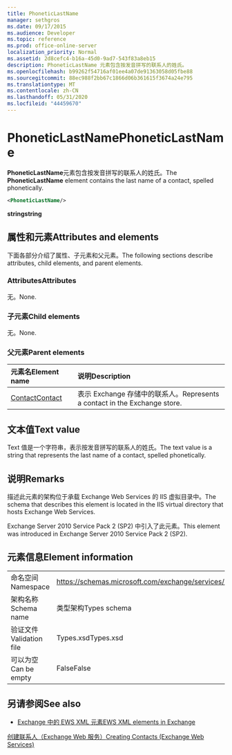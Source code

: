 ```yaml
---
title: PhoneticLastName
manager: sethgros
ms.date: 09/17/2015
ms.audience: Developer
ms.topic: reference
ms.prod: office-online-server
localization_priority: Normal
ms.assetid: 2d8cefc4-b16a-45d0-9ad7-543f83a8eb15
description: PhoneticLastName 元素包含按发音拼写的联系人的姓氏。
ms.openlocfilehash: b99262f54716af01ee4a07de91363058d05fbe88
ms.sourcegitcommit: 88ec988f2bb67c1866d06b361615f3674a24e795
ms.translationtype: MT
ms.contentlocale: zh-CN
ms.lasthandoff: 05/31/2020
ms.locfileid: "44459670"
---
```

# <a name="phoneticlastname"></a><span data-ttu-id="45273-103">PhoneticLastName</span><span class="sxs-lookup"><span data-stu-id="45273-103">PhoneticLastName</span></span>

<span data-ttu-id="45273-104">**PhoneticLastName**元素包含按发音拼写的联系人的姓氏。</span><span class="sxs-lookup"><span data-stu-id="45273-104">The **PhoneticLastName** element contains the last name of a contact, spelled phonetically.</span></span> 
  
```XML
<PhoneticLastName/>
```

 <span data-ttu-id="45273-105">**string**</span><span class="sxs-lookup"><span data-stu-id="45273-105">**string**</span></span>
## <a name="attributes-and-elements"></a><span data-ttu-id="45273-106">属性和元素</span><span class="sxs-lookup"><span data-stu-id="45273-106">Attributes and elements</span></span>

<span data-ttu-id="45273-107">下面各部分介绍了属性、子元素和父元素。</span><span class="sxs-lookup"><span data-stu-id="45273-107">The following sections describe attributes, child elements, and parent elements.</span></span>
  
### <a name="attributes"></a><span data-ttu-id="45273-108">Attributes</span><span class="sxs-lookup"><span data-stu-id="45273-108">Attributes</span></span>

<span data-ttu-id="45273-109">无。</span><span class="sxs-lookup"><span data-stu-id="45273-109">None.</span></span>
  
### <a name="child-elements"></a><span data-ttu-id="45273-110">子元素</span><span class="sxs-lookup"><span data-stu-id="45273-110">Child elements</span></span>

<span data-ttu-id="45273-111">无。</span><span class="sxs-lookup"><span data-stu-id="45273-111">None.</span></span>
  
### <a name="parent-elements"></a><span data-ttu-id="45273-112">父元素</span><span class="sxs-lookup"><span data-stu-id="45273-112">Parent elements</span></span>

|<span data-ttu-id="45273-113">**元素名**</span><span class="sxs-lookup"><span data-stu-id="45273-113">**Element name**</span></span>|<span data-ttu-id="45273-114">**说明**</span><span class="sxs-lookup"><span data-stu-id="45273-114">**Description**</span></span>|
|:-----|:-----|
|[<span data-ttu-id="45273-115">Contact</span><span class="sxs-lookup"><span data-stu-id="45273-115">Contact</span></span>](contact.md) <br/> |<span data-ttu-id="45273-116">表示 Exchange 存储中的联系人。</span><span class="sxs-lookup"><span data-stu-id="45273-116">Represents a contact in the Exchange store.</span></span>  <br/> |
   
## <a name="text-value"></a><span data-ttu-id="45273-117">文本值</span><span class="sxs-lookup"><span data-stu-id="45273-117">Text value</span></span>

<span data-ttu-id="45273-118">Text 值是一个字符串，表示按发音拼写的联系人的姓氏。</span><span class="sxs-lookup"><span data-stu-id="45273-118">The text value is a string that represents the last name of a contact, spelled phonetically.</span></span>
  
## <a name="remarks"></a><span data-ttu-id="45273-119">说明</span><span class="sxs-lookup"><span data-stu-id="45273-119">Remarks</span></span>

<span data-ttu-id="45273-120">描述此元素的架构位于承载 Exchange Web Services 的 IIS 虚拟目录中。</span><span class="sxs-lookup"><span data-stu-id="45273-120">The schema that describes this element is located in the IIS virtual directory that hosts Exchange Web Services.</span></span>
  
<span data-ttu-id="45273-121">Exchange Server 2010 Service Pack 2 (SP2) 中引入了此元素。</span><span class="sxs-lookup"><span data-stu-id="45273-121">This element was introduced in Exchange Server 2010 Service Pack 2 (SP2).</span></span>
  
## <a name="element-information"></a><span data-ttu-id="45273-122">元素信息</span><span class="sxs-lookup"><span data-stu-id="45273-122">Element information</span></span>

|||
|:-----|:-----|
|<span data-ttu-id="45273-123">命名空间</span><span class="sxs-lookup"><span data-stu-id="45273-123">Namespace</span></span>  <br/> |https://schemas.microsoft.com/exchange/services/2006/types  <br/> |
|<span data-ttu-id="45273-124">架构名称</span><span class="sxs-lookup"><span data-stu-id="45273-124">Schema name</span></span>  <br/> |<span data-ttu-id="45273-125">类型架构</span><span class="sxs-lookup"><span data-stu-id="45273-125">Types schema</span></span>  <br/> |
|<span data-ttu-id="45273-126">验证文件</span><span class="sxs-lookup"><span data-stu-id="45273-126">Validation file</span></span>  <br/> |<span data-ttu-id="45273-127">Types.xsd</span><span class="sxs-lookup"><span data-stu-id="45273-127">Types.xsd</span></span>  <br/> |
|<span data-ttu-id="45273-128">可以为空</span><span class="sxs-lookup"><span data-stu-id="45273-128">Can be empty</span></span>  <br/> |<span data-ttu-id="45273-129">False</span><span class="sxs-lookup"><span data-stu-id="45273-129">False</span></span>  <br/> |
   
## <a name="see-also"></a><span data-ttu-id="45273-130">另请参阅</span><span class="sxs-lookup"><span data-stu-id="45273-130">See also</span></span>



- [<span data-ttu-id="45273-131">Exchange 中的 EWS XML 元素</span><span class="sxs-lookup"><span data-stu-id="45273-131">EWS XML elements in Exchange</span></span>](ews-xml-elements-in-exchange.md)


[<span data-ttu-id="45273-132">创建联系人（Exchange Web 服务）</span><span class="sxs-lookup"><span data-stu-id="45273-132">Creating Contacts (Exchange Web Services)</span></span>](https://msdn.microsoft.com/library/4845917e-70d1-481c-bbd7-011ec6571789%28Office.15%29.aspx)

